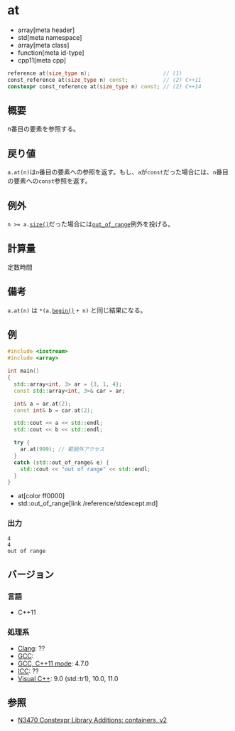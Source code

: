 # at
* array[meta header]
* std[meta namespace]
* array[meta class]
* function[meta id-type]
* cpp11[meta cpp]

```cpp
reference at(size_type n);                       // (1)
const_reference at(size_type n) const;           // (2) C++11
constexpr const_reference at(size_type n) const; // (2) C++14
```

## 概要
n番目の要素を参照する。


## 戻り値
`a.at(n)`は`n`番目の要素への参照を返す。もし、`a`が`const`だった場合には、`n`番目の要素への`const`参照を返す。


## 例外
`n >= a.`[`size()`](/reference/array/size.md)だった場合には[`out_of_range`](/reference/stdexcept.md)例外を投げる。


## 計算量
定数時間


## 備考
`a.at(n)` は `*(a.`[`begin()`](/reference/array/begin.md) `+ n)` と同じ結果になる。


## 例
```cpp example
#include <iostream>
#include <array>

int main()
{
  std::array<int, 3> ar = {3, 1, 4};
  const std::array<int, 3>& car = ar;

  int& a = ar.at(2);
  const int& b = car.at(2);

  std::cout << a << std::endl;
  std::cout << b << std::endl;

  try {
    ar.at(999); // 範囲外アクセス
  }
  catch (std::out_of_range& e) {
    std::cout << "out of range" << std::endl;
  }
}
```
* at[color ff0000]
* std::out_of_range[link /reference/stdexcept.md]


### 出力
```
4
4
out of range
```


## バージョン
### 言語
- C++11

### 処理系
- [Clang](/implementation.md#clang): ??
- [GCC](/implementation.md#gcc): 
- [GCC, C++11 mode](/implementation.md#gcc): 4.7.0
- [ICC](/implementation.md#icc): ??
- [Visual C++](/implementation.md#visual_cpp): 9.0 (std::tr1), 10.0, 11.0


## 参照
- [N3470 Constexpr Library Additions: containers, v2](http://www.open-std.org/jtc1/sc22/wg21/docs/papers/2012/n3470.html)


